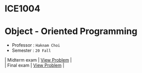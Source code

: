 # ICE1004
# Object - Oriented Programming

-  Professor : `Haknam Choi`
- Semester : `20 Fall `


| Midterm exam    | [View Problem](./middle.md) |   
| Final exam    | [View Problem](./Final.md) |
